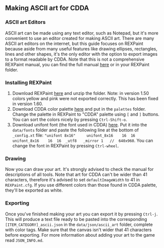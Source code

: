 ﻿## Making ASCII art for CDDA
### ASCII art Editors
ASCII art can be made using any text editor, such as Notepad, but it's more convenient to use an editor created for making ASCII art. There are many ASCII art editors on the internet, but this guide focuses on REXPaint because aside from many useful features like drawing ellipses, rectangles, lines and other shapes, it's the only editor with the option to export images to a format readable by CDDA. Note that this is not a comprehensive REXPaint manual, you can find the full manual [here](https://github.com/Lucide/REXPaint-manual/blob/master/manual.md) or in your REXPaint folder.
### Installing REXPaint
1. Download REXPaint [here](https://www.gridsagegames.com/rexpaint/downloads.html) and unzip the folder. Note: in version 1.50 colors yellow and pink were not exported correctly. This has been fixed in version 1.60.
2. Download CDDA color palette [here](https://www.gridsagegames.com/rexpaint/resources.html#Palettes) and put in the `palettes` folder.  Change the palette in REXPaint  to "CDDA" palette using `[` and `]` buttons. You can sort the colors nicely by pressing `Ctrl-Shift-o`.
3. Download unifont font (the font used in CDDA) [here](https://www.gridsagegames.com/rexpaint/resources.html#Fonts). Put it into the `data/fonts` folder and paste the following line at the bottom of `_config.xt` file:
`"unifont 8x16"		unifont_8x16	16	16	unifont_8x16	16	16	_utf8	_mirror	1	//	640x960`.
You can change the font in REXPaint by pressing `Ctrl-wheel`.
### Drawing
Now you can draw your art. It's strongly advised to check the manual for descriptions of all tools. Note that art for CDDA can't be wider than 41 characters, therefore it's advised to set `defaultImageWidth` to 41 in `REXPaint.cfg`. If you use different colors than those found in CDDA palette, they'll be exported as white.
### Exporting 
Once you've finished making your art you can export it by pressing `Ctrl-j`. This will produce a text file ready to be pasted into the corresponding `[ITEM_CATEGORY]_ascii.json` in the `data/json/ascii_art` folder, complete with color tags. Make sure that the canvas isn't wider that 41 characters before exporting. For more information about adding your art to the game read `JSON_INFO.md`.
